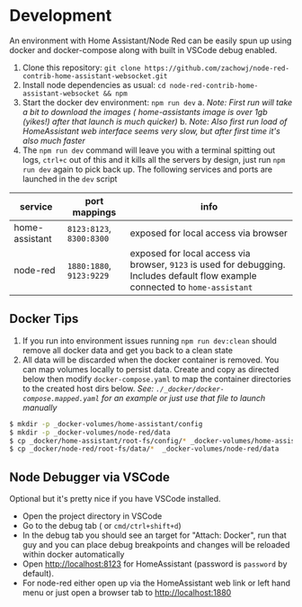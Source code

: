 # Development

An environment with Home Assistant/Node Red can be easily spun up using docker and docker-compose along with built in VSCode debug enabled.

1. Clone this repository: `git clone https://github.com/zachowj/node-red-contrib-home-assistant-websocket.git`
2. Install node dependencies as usual: `cd node-red-contrib-home-assistant-websocket && npm`
3. Start the docker dev environment: `npm run dev`
   a. _Note: First run will take a bit to download the images ( home-assistants image is over 1gb (yikes!) after that launch is much quicker)_
   b. _Note: Also first run load of HomeAssistant web interface seems very slow, but after first time it's also much faster_
4. The `npm run dev` command will leave you with a terminal spitting out logs, `ctrl+c` out of this and it kills all the servers by design, just run `npm run dev` again to pick back up. The following services and ports are launched in the `dev` script

| service        | port mappings            | info                                                                                                                            |
| -------------- | ------------------------ | ------------------------------------------------------------------------------------------------------------------------------- |
| home-assistant | `8123:8123`, `8300:8300` | exposed for local access via browser                                                                                            |
| node-red       | `1880:1880`, `9123:9229` | exposed for local access via browser, `9123` is used for debugging. Includes default flow example connected to `home-assistant` |

## Docker Tips

1. If you run into environment issues running `npm run dev:clean` should remove all docker data and get you back to a clean state
2. All data will be discarded when the docker container is removed. You can map volumes locally to persist data. Create and copy as directed below then modify `docker-compose.yaml` to map the container directories to the created host dirs below. _See: `./_docker/docker-compose.mapped.yaml` for an example or just use that file to launch manually_

```bash
$ mkdir -p _docker-volumes/home-assistant/config
$ mkdir -p _docker-volumes/node-red/data
$ cp _docker/home-assistant/root-fs/config/* _docker-volumes/home-assistant/config/
$ cp _docker/node-red/root-fs/data/*  _docker-volumes/node-red/data
```

## Node Debugger via VSCode

Optional but it's pretty nice if you have VSCode installed.

- Open the project directory in VSCode
- Go to the debug tab ( or `cmd/ctrl+shift+d`)
- In the debug tab you should see an target for "Attach: Docker", run that guy and you can place debug breakpoints and changes will be reloaded within docker automatically
- Open [http://localhost:8123](http://localhost:8123) for HomeAssistant (password is `password` by default).
- For node-red either open up via the HomeAssistant web link or left hand menu or just open a browser tab to [http://localhost:1880](http://localhost:1880)
